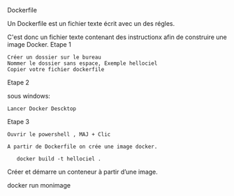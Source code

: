 Dockerfile

Un Dockerfile est un fichier texte écrit avec un des régles.

C'est donc un fichier texte contenant des instructionx afin de construire une image Docker.
Etape 1

    Créer un dossier sur le bureau
    Nommer le dossier sans espace, Exemple hellociel
    Copier votre fichier dockerfile

Etape 2

sous windows:

    Lancer Docker Descktop

Etape 3

    Ouvrir le powershell , MAJ + Clic

    A partir de Dockerfile on crée une image docker.

       docker build -t hellociel .

Créer et démarre un conteneur à partir d’une image.

   docker run monimage
